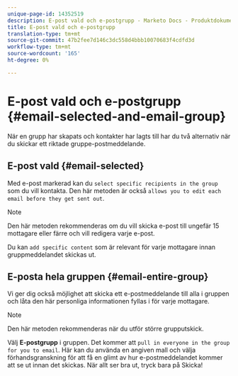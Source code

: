 ```yaml
---
unique-page-id: 14352519
description: E-post vald och e-postgrupp - Marketo Docs - Produktdokumentation
title: E-post vald och e-postgrupp
translation-type: tm+mt
source-git-commit: 47b2fee7d146c3dc558d4bbb10070683f4cdfd3d
workflow-type: tm+mt
source-wordcount: '165'
ht-degree: 0%

---
```



# E-post vald och e-postgrupp {#email-selected-and-email-group}

När en grupp har skapats och kontakter har lagts till har du två alternativ när du skickar ett riktade gruppe-postmeddelande.

## E-post vald {#email-selected}

Med e-post markerad kan du `select specific recipients in the group` som du vill kontakta. Den här metoden är också `allows you to edit each email before they get sent out`.

>[!NOTE]
>
>Den här metoden rekommenderas om du vill skicka e-post till ungefär 15 mottagare eller färre och vill redigera varje e-post.

Du kan `add specific content` som är relevant för varje mottagare innan gruppmeddelandet skickas ut.

## E-posta hela gruppen {#email-entire-group}

Vi ger dig också möjlighet att skicka ett e-postmeddelande till alla i gruppen och låta den här personliga informationen fyllas i för varje mottagare.

>[!NOTE]
>
>Den här metoden rekommenderas när du utför större grupputskick.

Välj **E-postgrupp** i gruppen. Det kommer att `pull in everyone in the group for you to email`.  Här kan du använda en angiven mall och välja förhandsgranskning för att få en glimt av hur e-postmeddelandet kommer att se ut innan det skickas. När allt ser bra ut, tryck bara på Skicka!
